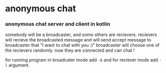 # anonymous chat
### anonymous chat server and client in kotlin


somebody will be a broadcaster, and some others are recievers. recievers will recieve the broadcasted message 
and will send accept message to broadcaster that "I want to chat with you :)"
broadcaster will choose one of the recievers randomly. now they are connected and can chat !

for running program in broadcater mode add `-b` and for reciever mode add `-l` argument.
